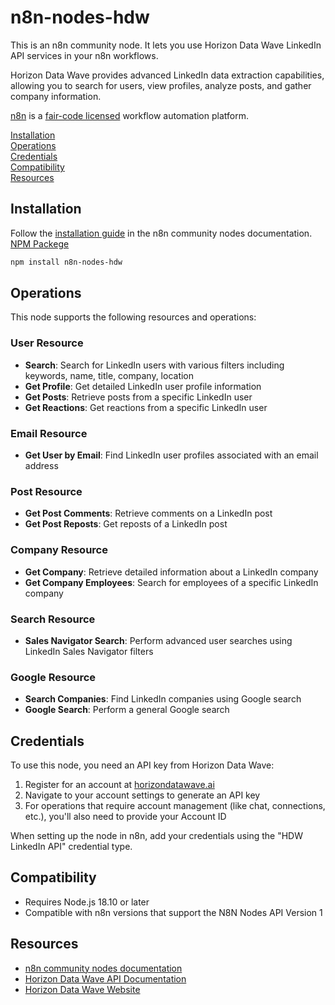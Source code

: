 # n8n-nodes-hdw

This is an n8n community node. It lets you use Horizon Data Wave LinkedIn API services in your n8n workflows.

Horizon Data Wave provides advanced LinkedIn data extraction capabilities, allowing you to search for users, view profiles, analyze posts, and gather company information.

[n8n](https://n8n.io/) is a [fair-code licensed](https://docs.n8n.io/reference/license/) workflow automation platform.

[Installation](#installation)  
[Operations](#operations)  
[Credentials](#credentials)  
[Compatibility](#compatibility)  
[Resources](#resources)  

## Installation

Follow the [installation guide](https://docs.n8n.io/integrations/community-nodes/installation/) in the n8n community nodes documentation.
[NPM Packege](https://www.npmjs.com/package/n8n-nodes-hdw)

```bash
npm install n8n-nodes-hdw
```

## Operations

This node supports the following resources and operations:

### User Resource
- **Search**: Search for LinkedIn users with various filters including keywords, name, title, company, location
- **Get Profile**: Get detailed LinkedIn user profile information
- **Get Posts**: Retrieve posts from a specific LinkedIn user
- **Get Reactions**: Get reactions from a specific LinkedIn user

### Email Resource
- **Get User by Email**: Find LinkedIn user profiles associated with an email address

### Post Resource
- **Get Post Comments**: Retrieve comments on a LinkedIn post
- **Get Post Reposts**: Get reposts of a LinkedIn post

### Company Resource
- **Get Company**: Retrieve detailed information about a LinkedIn company
- **Get Company Employees**: Search for employees of a specific LinkedIn company

### Search Resource
- **Sales Navigator Search**: Perform advanced user searches using LinkedIn Sales Navigator filters

### Google Resource
- **Search Companies**: Find LinkedIn companies using Google search
- **Google Search**: Perform a general Google search

## Credentials

To use this node, you need an API key from Horizon Data Wave:

1. Register for an account at [horizondatawave.ai](https://app.horizondatawave.ai/)
2. Navigate to your account settings to generate an API key
3. For operations that require account management (like chat, connections, etc.), you'll also need to provide your Account ID

When setting up the node in n8n, add your credentials using the "HDW LinkedIn API" credential type.

## Compatibility

- Requires Node.js 18.10 or later
- Compatible with n8n versions that support the N8N Nodes API Version 1

## Resources

* [n8n community nodes documentation](https://docs.n8n.io/integrations/community-nodes/)
* [Horizon Data Wave API Documentation](https://horizondatawave.ai/redoc)
* [Horizon Data Wave Website](https://horizondatawave.ai)
